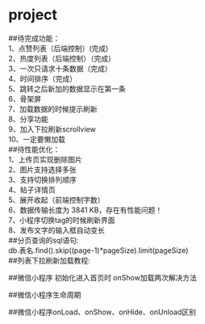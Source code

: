 # project  
##待完成功能：  
    1、点赞列表（后端控制）(完成)  
    2、热度列表（后端控制）（完成）  
    3、一次只请求十条数据（完成）  
    4、时间排序（完成）  
    5、跳转之后新加的数据显示在第一条  
    6、骨架屏  
    7、加载数据的时候提示刷新  
    8、分享功能  
    9、加入下拉刷新scrollview  
    10、一定要懒加载   
##待性能优化：  
    1、上传页实现删除图片  
    2、图片支持选择多张  
    3、支持切换排列顺序  
    4、帖子详情页  
    5、展开收起（前端控制字数）  
    6、数据传输长度为 3841 KB，存在有性能问题！  
    7、小程序切换tag的时候刷新界面  
    8、发布文字的输入框自动变长  
##分页查询的sql语句:  
 db.表名.find().skip((page-1)*pageSize).limit(pageSize)  
##列表下拉刷新加载教程:  
<!-- https://blog.csdn.net/cplvfx/article/details/78355866?utm_medium=distribute.pc_relevant_t0.none-task-blog-BlogCommendFromMachineLearnPai2-1.nonecase&depth_1-utm_source=distribute.pc_relevant_t0.none-task-blog-BlogCommendFromMachineLearnPai2-1.nonecase -->  
##微信小程序 初始化进入首页时 onShow加载两次解决方法  
<!-- https://blog.csdn.net/weixin_42286528/article/details/92445878 -->
##微信小程序生命周期  
<!-- https://blog.csdn.net/henryhu712/article/details/82381287 -->
##微信小程序onLoad、onShow、onHide、onUnload区别  
<!-- https://blog.csdn.net/ljy950914/article/details/91384311 -->